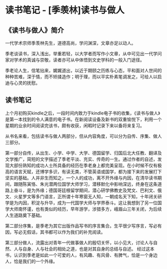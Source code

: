# 读书笔记 - [季羡林]读书与做人


## 《读书与做人》简介
一代学术宗师季羡林先生，道德高尚，学问渊深，文章亦足以动人。

季老谈读书，深入浅出，举重若轻，以大学者而写作小文章，从中可见出一代学问家对学术的真诚与崇敬，读者亦可从中体悟到文史学科的一般入门途径。

季老论人生，信笔拈来，娓娓道出，以近于期颐之历练与心态，平和面对人世间的种种苦难，深于情，而不矫揉造作；明于理，而以平实朴素笔调发之，可给人以启迪与心灵的抚慰。

## 读书笔记
上个月初购买kindle之后，一段时间内致力于kindle电子书的收集，《读书与做人》是第一本找到的令人满意的电子书。在新阅读设备及新书的双重愉悦下，利用一个星期的业余时间阅读完该书，颇有收获，闲暇时记录下来以备将来复习。

从书名来看，包括读书与做人两部分，但从内容角度，可以分为自传、序集、做人三部分。

第一部分自传，从出生、小学、中学、大学、德国留学、归国后北大任教、翻译及文学推广，简短的文字描述了季老平淡、充实、传奇的一生。通过作者的自述，发现大部份熟知的成功人士所具备的经历在季老身上都完美呈现。在小时候不仅有极高的语言天赋，还博学多识，有读无类，不管英语或国学，都为接下来的发展打下坚实的基础。人并非生而知之，一个人的成功，离不开外缘与内因，在清华读书期间，跟随陈寅恪、朱光潜两位国学大师学习，潜移默化中影响深远，终身在这条道路上奋斗，是为外缘；德国哥廷根留学期间，潜心研学佛教史及梵文、巴利文、俄文、火星罗文等多门语言，正所谓十年寒窗无人知，一朝成名天下知，十年闭关研学是为内因，积淀与升华，成为一代国学大师与学界泰斗。这让我想到了另一位国学大师南怀谨，也有类似的经历，早年游学，涉猎多方，峨眉山三年关闭，为后续人生道路奠下基础。

第二部分序集，是季老为其它出版作品写书的序言集合。生平很少写序言，写必有因，写必无假话，其书都可以作为我们的补充阅读。

第三部分做人，流露出对青年一代做事做人的殷切关怀，以小见大，讨论人与自然、人与自身、人与社会的相处之道，也是对其自身的总结与自述。
经过这本书，认识到季老是如此一个可爱的人，有风趣、有风骨、有脾气，恰是一个身边人，恰是我们的一个外缘。

